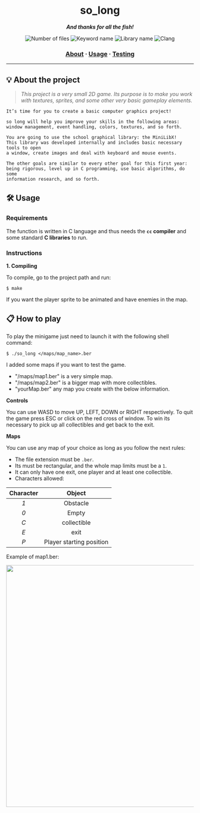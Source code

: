 <h1 align="center">
	so_long
</h1>

<p align="center">
	<b><i>And thanks for all the fish!</i></b><br>
</p>

<p align="center">
	<img alt="Number of files" src="https://img.shields.io/github/directory-file-count/JJunghyunY/Ecole-42/so_long" />
	<img alt="Keyword name" src="https://img.shields.io/badge/keyword-Applicative-red" />
	<img alt="Library name" src="https://img.shields.io/badge/lib-MiniLibX-lightgrey" />
	<img alt="Clang" src="https://img.shields.io/badge/c-100%25-blue" />
</p>

<h3 align="center">
	<a href="#%EF%B8%8F-about">About</a>
	<span> · </span>
	<a href="#%EF%B8%8F-usage">Usage</a>
	<span> · </span>
	<a href="#-testing">Testing</a>
</h3>

---

## 💡 About the project

> _This project is a very small 2D game.
Its purpose is to make you work with textures, sprites, and some other very basic gameplay elements._

	It’s time for you to create a basic computer graphics project!
  
	so long will help you improve your skills in the following areas:
	window management, event handling, colors, textures, and so forth.
  
	You are going to use the school graphical library: the MiniLibX!
	This library was developed internally and includes basic necessary tools to open
	a window, create images and deal with keyboard and mouse events.
  
	The other goals are similar to every other goal for this first year:
	being rigorous, level up in C programming, use basic algorithms, do some
	information research, and so forth. 

## 🛠️ Usage

### Requirements

The function is written in C language and thus needs the **`cc` compiler** and some standard **C libraries** to run.

### Instructions

**1. Compiling**

To compile, go to the project path and run:

```shell
$ make
```

If you want the player sprite to be animated and have enemies in the map.

## 📋 How to play

To play the minigame just need to launch it with the following shell command:

```shell
$ ./so_long </maps/map_name>.ber
```

I added some maps if you want to test the game.
- "/maps/map1.ber" is a very simple map.
- "/maps/map2.ber" is a bigger map with more collectibles.
- "yourMap.ber" any map you create with the below information.

**Controls**

You can use WASD to move UP, LEFT, DOWN or RIGHT respectively.
To quit the game press ESC or click on the red cross of window.
To win its necessary to pick up all collectibles and get back to the exit.

**Maps**

You can use any map of your choice as long as you follow the next rules:

* The file extension must be `.ber`.
* Its must be rectangular, and the whole map limits must be a `1`.
* It can only have one exit, one player and at least one collectible.
* Characters allowed:

|  Character  |          Object          |
|:-----------:|:------------------------:|
|     *1*     | Obstacle                 |
|     *0*     | Empty                    |
|     *C*     | collectible              |
|     *E*     | exit                     |
|     *P*     | Player starting position |

Example of map1.ber:

<img width="649" src="https://user-images.githubusercontent.com/50796114/211967354-5b8f7701-88ba-4737-b336-0f0b52b31c8e.png">

